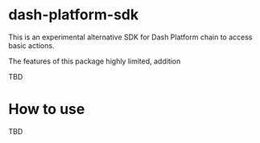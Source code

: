 # dash-platform-sdk

This is an experimental alternative SDK for Dash Platform chain to access basic actions.

The features of this package highly limited, addition

TBD

# How to use

TBD

